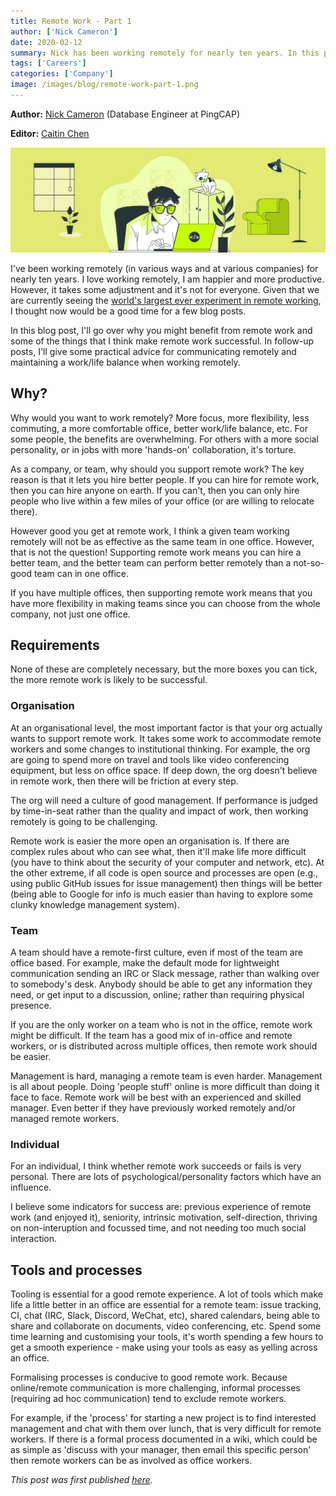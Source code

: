 ```yaml
---
title: Remote Work - Part 1
author: ['Nick Cameron']
date: 2020-02-12
summary: Nick has been working remotely for nearly ten years. In this post, he introduces why you might benefit from remote work and some of the things that make remote work successful.
tags: ['Careers']
categories: ['Company']
image: /images/blog/remote-work-part-1.png
---
```


**Author:** [Nick Cameron](https://github.com/nrc) (Database Engineer at PingCAP)

**Editor:** [Caitin Chen](https://github.com/CaitinChen)

![Remote Work](media/remote-work-part-1.png)

I've been working remotely (in various ways and at various companies) for nearly ten years. I love working remotely, I am happier and more productive. However, it takes some adjustment and it's not for everyone. Given that we are currently seeing the [world's largest ever experiment in remote working](https://www.latimes.com/business/story/2020-02-03/chinese-businesses-turn-to-remote-work-coronavirus), I thought now would be a good time for a few blog posts.

In this blog post, I'll go over why you might benefit from remote work and some of the things that I think make remote work successful. In follow-up posts, I'll give some practical advice for communicating remotely and maintaining a work/life balance when working remotely.

## Why?

Why would you want to work remotely? More focus, more flexibility, less commuting, a more comfortable office, better work/life balance, etc. For some people, the benefits are overwhelming. For others with a more social personality, or in jobs with more 'hands-on' collaboration, it's torture.

As a company, or team, why should you support remote work? The key reason is that it lets you hire better people. If you can hire for remote work, then you can hire anyone on earth. If you can't, then you can only hire people who live within a few miles of your office (or are willing to relocate there).

However good you get at remote work, I think a given team working remotely will not be as effective as the same team in one office. However, that is not the question! Supporting remote work means you can hire a better team, and the better team can perform better remotely than a not-so-good team can in one office.

If you have multiple offices, then supporting remote work means that you have more flexibility in making teams since you can choose from the whole company, not just one office.

## Requirements

None of these are completely necessary, but the more boxes you can tick, the more remote work is likely to be successful.

### Organisation

At an organisational level, the most important factor is that your org actually wants to support remote work. It takes some work to accommodate remote workers and some changes to institutional thinking. For example, the org are going to spend more on travel and tools like video conferencing equipment, but less on office space. If deep down, the org doesn't believe in remote work, then there will be friction at every step.

The org will need a culture of good management. If performance is judged by time-in-seat rather than the quality and impact of work, then working remotely is going to be challenging.

Remote work is easier the more open an organisation is. If there are complex rules about who can see what, then it'll make life more difficult (you have to think about the security of your computer and network, etc). At the other extreme, if all code is open source and processes are open (e.g., using public GitHub issues for issue management) then things will be better (being able to Google for info is much easier than having to explore some clunky knowledge management system).

### Team

A team should have a remote-first culture, even if most of the team are office based. For example, make the default mode for lightweight communication sending an IRC or Slack message, rather than walking over to somebody's desk. Anybody should be able to get any information they need, or get input to a discussion, online; rather than requiring physical presence.

If you are the only worker on a team who is not in the office, remote work might be difficult. If the team has a good mix of in-office and remote workers, or is distributed across multiple offices, then remote work should be easier.

Management is hard, managing a remote team is even harder. Management is all about people. Doing 'people stuff' online is more difficult than doing it face to face. Remote work will be best with an experienced and skilled manager. Even better if they have previously worked remotely and/or managed remote workers.

### Individual

For an individual, I think whether remote work succeeds or fails is very personal. There are lots of psychological/personality factors which have an influence.

I believe some indicators for success are: previous experience of remote work (and enjoyed it), seniority, intrinsic motivation, self-direction, thriving on non-interuption and focussed time, and not needing too much social interaction.

## Tools and processes

Tooling is essential for a good remote experience. A lot of tools which make life a little better in an office are essential for a remote team: issue tracking, CI, chat (IRC, Slack, Discord, WeChat, etc), shared calendars, being able to share and collaborate on documents, video conferencing, etc. Spend some time learning and customising your tools, it's worth spending a few hours to get a smooth experience - make using your tools as easy as yelling across an office.

Formalising processes is conducive to good remote work. Because online/remote communication is more challenging, informal processes (requiring ad hoc communication) tend to exclude remote workers.

For example, if the 'process' for starting a new project is to find interested management and chat with them over lunch, that is very difficult for remote workers. If there is a formal process documented in a wiki, which could be as simple as 'discuss with your manager, then email this specific person' then remote workers can be as involved as office workers.

*This post was first published [here](https://www.ncameron.org/blog/remote-work-part-1/).*
